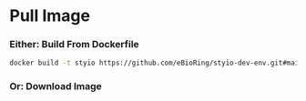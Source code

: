 # Pull Image

### Either: Build From Dockerfile

```bash
docker build -t styio https://github.com/eBioRing/styio-dev-env.git#main:docker/std
```

### Or: Download Image

